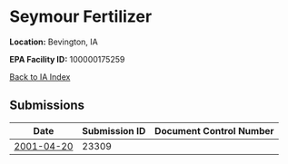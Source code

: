 # Seymour Fertilizer

**Location:** Bevington, IA

**EPA Facility ID:** 100000175259

[Back to IA Index](../../index.md)

## Submissions

| Date | Submission ID | Document Control Number |
|------|--------------|-------------------------|
| [2001-04-20](submissions/23309.md) | 23309 |  |
